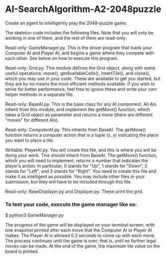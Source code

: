 # AI-SearchAlgorithm-A2-2048puzzle
Create an agent to intelligently play the 2048-puzzle game.


The skeleton code includes the following files. Note that you will only be working in one of them, and the rest of them are read-only:

Read-only: GameManager.py. This is the driver program that loads your Computer AI and Player AI, and begins a game where they compete with each other. See below on how to execute this program.


Read-only: Grid.py. This module defines the Grid object, along with some useful operations: move(), getAvailableCells(), insertTile(), and clone(), which you may use in your code. These are available to get you started, but they are by no means the most efficient methods available. If you wish to strive for better performance, feel free to ignore these and write your own helper methods in a separate file.


Read-only: BaseAI.py. This is the base class for any AI component. All AIs inherit from this module, and implement the getMove() function, which takes a Grid object as parameter and returns a move (there are different "moves" for different AIs).


Read-only: ComputerAI.py. This inherits from BaseAI. The getMove() function returns a computer action that is a tuple (x, y) indicating the place you want to place a tile.


Writable: PlayerAI.py. You will create this file, and this is where you will be doing your work. This should inherit from BaseAI. The getMove() function, which you will need to implement, returns a number that indicates the player’s action. In particular, 0 stands for "Up", 1 stands for "Down", 2 stands for "Left", and 3 stands for "Right". You need to create this file and make it as intelligent as possible. You may include other files in your submission, but they will have to be included through this file.


Read-only: BaseDisplayer.py and Displayer.py. These print the grid.


### To test your code, execute the game manager like so:

$ python3 GameManager.py

The progress of the game will be displayed on your terminal screen, with one snapshot printed after each move that the Computer AI or Player AI makes. The Player AI is allowed 0.2 seconds to come up with each move. The process continues until the game is over; that is, until no further legal moves can be made. At the end of the game, the maximum tile value on the board is printed.
